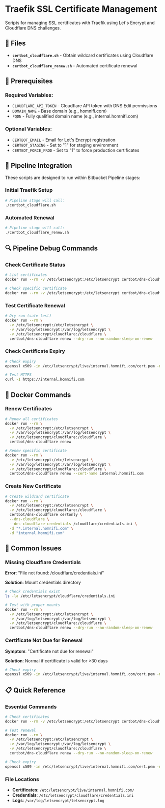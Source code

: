 # Traefik SSL Certificate Management

Scripts for managing SSL certificates with Traefik using Let's Encrypt and Cloudflare DNS challenges.

## 📁 Files

- **`certbot_cloudflare.sh`** - Obtain wildcard certificates using Cloudflare DNS
- **`certbot_cloudflare_renew.sh`** - Automated certificate renewal

## 🔧 Prerequisites

### Required Variables:
- `CLOUDFLARE_API_TOKEN` - Cloudflare API token with DNS:Edit permissions
- `DOMAIN_NAME` - Base domain (e.g., homnifi.com)
- `FQDN` - Fully qualified domain name (e.g., internal.homnifi.com)

### Optional Variables:
- `CERTBOT_EMAIL` - Email for Let's Encrypt registration
- `CERTBOT_STAGING` - Set to "1" for staging environment
- `CERTBOT_FORCE_PROD` - Set to "1" to force production certificates

## 🚀 Pipeline Integration

These scripts are designed to run within Bitbucket Pipeline stages:

### Initial Traefik Setup
```bash
# Pipeline stage will call:
./certbot_cloudflare.sh
```

### Automated Renewal
```bash
# Pipeline stage will call:
./certbot_cloudflare_renew.sh
```

## 🔍 Pipeline Debug Commands

### Check Certificate Status
```bash
# List certificates
docker run --rm -v /etc/letsencrypt:/etc/letsencrypt certbot/dns-cloudflare certificates

# Check specific certificate
docker run --rm -v /etc/letsencrypt:/etc/letsencrypt certbot/dns-cloudflare certificates --cert-name internal.homnifi.com
```

### Test Certificate Renewal
```bash
# Dry run (safe test)
docker run --rm \
  -v /etc/letsencrypt:/etc/letsencrypt \
  -v /var/log/letsencrypt:/var/log/letsencrypt \
  -v /etc/letsencrypt/cloudflare:/cloudflare \
  certbot/dns-cloudflare renew --dry-run --no-random-sleep-on-renew
```

### Check Certificate Expiry
```bash
# Check expiry
openssl x509 -in /etc/letsencrypt/live/internal.homnifi.com/cert.pem -noout -dates

# Test HTTPS
curl -I https://internal.homnifi.com
```

## 🐳 Docker Commands

### Renew Certificates
```bash
# Renew all certificates
docker run --rm \
  -v /etc/letsencrypt:/etc/letsencrypt \
  -v /var/log/letsencrypt:/var/log/letsencrypt \
  -v /etc/letsencrypt/cloudflare:/cloudflare \
  certbot/dns-cloudflare renew

# Renew specific certificate
docker run --rm \
  -v /etc/letsencrypt:/etc/letsencrypt \
  -v /var/log/letsencrypt:/var/log/letsencrypt \
  -v /etc/letsencrypt/cloudflare:/cloudflare \
  certbot/dns-cloudflare renew --cert-name internal.homnifi.com
```

### Create New Certificate
```bash
# Create wildcard certificate
docker run --rm \
  -v /etc/letsencrypt:/etc/letsencrypt \
  -v /etc/letsencrypt/cloudflare:/cloudflare \
  certbot/dns-cloudflare certonly \
  --dns-cloudflare \
  --dns-cloudflare-credentials /cloudflare/credentials.ini \
  -d "*.internal.homnifi.com" \
  -d "internal.homnifi.com"
```

## 🚨 Common Issues

### Missing Cloudflare Credentials
**Error**: "File not found: /cloudflare/credentials.ini"

**Solution**: Mount credentials directory
```bash
# Check credentials exist
ls -la /etc/letsencrypt/cloudflare/credentials.ini

# Test with proper mounts
docker run --rm \
  -v /etc/letsencrypt:/etc/letsencrypt \
  -v /var/log/letsencrypt:/var/log/letsencrypt \
  -v /etc/letsencrypt/cloudflare:/cloudflare \
  certbot/dns-cloudflare renew --dry-run --no-random-sleep-on-renew
```

### Certificate Not Due for Renewal
**Symptom**: "Certificate not due for renewal"

**Solution**: Normal if certificate is valid for >30 days
```bash
# Check expiry
openssl x509 -in /etc/letsencrypt/live/internal.homnifi.com/cert.pem -noout -dates
```

## 📋 Quick Reference

### Essential Commands
```bash
# Check certificates
docker run --rm -v /etc/letsencrypt:/etc/letsencrypt certbot/dns-cloudflare certificates

# Test renewal
docker run --rm \
  -v /etc/letsencrypt:/etc/letsencrypt \
  -v /var/log/letsencrypt:/var/log/letsencrypt \
  -v /etc/letsencrypt/cloudflare:/cloudflare \
  certbot/dns-cloudflare renew --dry-run --no-random-sleep-on-renew

# Check expiry
openssl x509 -in /etc/letsencrypt/live/internal.homnifi.com/cert.pem -noout -dates
```

### File Locations
- **Certificates**: `/etc/letsencrypt/live/internal.homnifi.com/`
- **Credentials**: `/etc/letsencrypt/cloudflare/credentials.ini`
- **Logs**: `/var/log/letsencrypt/letsencrypt.log`
